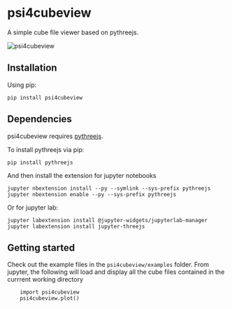 # psi4cubeview

A simple cube file viewer based on pythreejs.

![psi4cubeview](lib/screenshot.png)

## Installation
Using pip:
```
pip install psi4cubeview
```

## Dependencies
psi4cubeview requires [pythreejs](https://github.com/jupyter-widgets/pythreejs).

To install pythreejs via pip:
```
pip install pythreejs
```
And then install the extension for jupyter notebooks
```
jupyter nbextension install --py --symlink --sys-prefix pythreejs
jupyter nbextension enable --py --sys-prefix pythreejs
```
Or for jupyter lab:
```
jupyter labextension install @jupyter-widgets/jupyterlab-manager 
jupyter labextension install jupyter-threejs
```

## Getting started
Check out the example files in the `psi4cubeview/examples` folder.
From jupyter, the following will load and display all the cube files contained in the currrent working directory
```
    import psi4cubeview
    psi4cubeview.plot()
```

